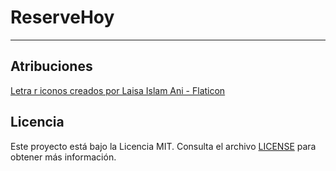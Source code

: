 # ReserveHoy

______________________________

## Atribuciones

[Letra r iconos creados por Laisa Islam Ani - Flaticon](https://www.flaticon.es/iconos-gratis/letra-r)

## Licencia

Este proyecto está bajo la Licencia MIT. Consulta el archivo [LICENSE](./LICENSE) para obtener más información.